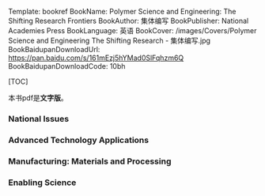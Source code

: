 Template: bookref
BookName: Polymer Science and Engineering: The Shifting Research Frontiers
BookAuthor: 集体编写
BookPublisher: National Academies Press
BookLanguage: 英语
BookCover: /images/Covers/Polymer Science and Engineering The Shifting Research - 集体编写.jpg
BookBaidupanDownloadUrl: https://pan.baidu.com/s/161mEzj5hYMad0SlFqhzm6Q 
BookBaidupanDownloadCode: 10bh

[TOC]

本书pdf是**文字版**。

### National Issues

### Advanced Technology Applications

### Manufacturing: Materials and Processing

### Enabling Science
